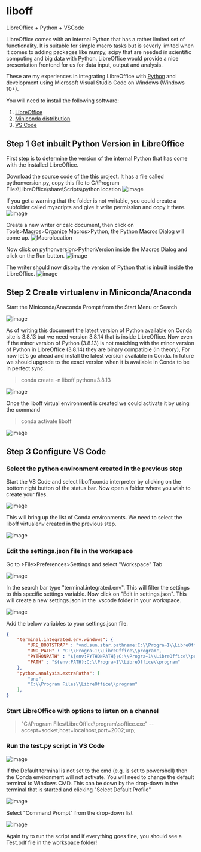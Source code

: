 # liboff
LibreOffice + Python + VSCode 

LibreOffice comes with an internal Python that has a rather limited set of functionality. It is suitable for simple macro tasks but is severly limited when it comes to adding packages like numpy, scipy that are needed in scientific computing and big data with Python. LibreOffice would provide a nice presentation frontend for us for data input, output and analysis.

These are my experiences in integrating LibreOffice with [Python](https://www.python.org/) and development using Microsoft Visual Studio Code on Windows (Windows 10+).

You will need to install the following software:
1. [LibreOffice](https://www.libreoffice.org/download/download-libreoffice/)
2. [Miniconda distribution](https://docs.conda.io/en/latest/miniconda.html)
3. [VS Code](https://code.visualstudio.com/)

## Step 1 Get inbuilt Python Version in LibreOffice
First step is to determine the version of the internal Python that has come with the installed LibreOffice. 

Download the source code of the this project. It has a file called pythonversion.py, copy this file to 
C:\Program Files\LibreOffice\share\Scripts\python location 
![image](https://user-images.githubusercontent.com/117054974/198940223-e8a79a9f-61a4-41e1-901e-6e18a6429c77.png)

If you get a warning that the folder is not writable, you could create a subfolder called myscripts and give it write permission and copy it there. 
![image](https://user-images.githubusercontent.com/117054974/198940056-67282ce0-fba4-4461-a677-2346e6be07bc.png)

Create a new writer or calc document, then click on Tools\>Macros\>Organize Macros\>Python, the Python Macros Dialog will come up. 
![Macrolocation](https://user-images.githubusercontent.com/117054974/198939409-3c07b7ff-2ee2-473b-855b-a041939d2f2e.png)

Now click on pythonversion\>PythonVersion inside the Macros Dialog and click on the Run button.
![image](https://user-images.githubusercontent.com/117054974/198940650-6c0fc027-75e9-473f-ac5e-6af643644bd1.png)

The writer should now display the version of Python that is inbuilt inside the LibreOffice.
![image](https://user-images.githubusercontent.com/117054974/198942332-016cd4bb-ebba-4e47-bafb-e6ceb9028dcd.png)

## Step 2 Create virtualenv in Miniconda/Anaconda
Start the Miniconda/Anaconda Prompt from the Start Menu or Search

![image](https://user-images.githubusercontent.com/117054974/198943831-72b2bb5e-a695-44c7-b46f-cec785df1a83.png)

As of writing this document the latest version of Python available on Conda site is 3.8.13 but we need version 3.8.14 that is inside LibreOffice. Now even if the minor version of Python (3.8.13) is not matching with the minor version of Python in LibreOffice (3.8.14) they are binary compatible (in theory), For now let's go ahead and install the latest version available in Conda. In future we should upgrade to the exact version when it is available in Conda to be in perfect sync. 

> conda create -n liboff python=3.8.13

![image](https://user-images.githubusercontent.com/117054974/198950244-8e3177fa-1f7c-4b95-8cc3-205d8eed68a0.png)

Once the liboff virtual environment is created we could activate it by using the command

>conda activate liboff

![image](https://user-images.githubusercontent.com/117054974/198951678-32aff44e-8a73-4a61-9ae0-fe252383da5c.png)

## Step 3 Configure VS Code
### Select the python environment created in the previous step
Start the VS Code and select liboff:conda interpreter by clicking on the bottom right button of the status bar. Now open a folder where you wish to create your files.

![image](https://user-images.githubusercontent.com/117054974/199009975-eba8fe03-2afa-45af-bc9a-ec8ca3fc3678.png)

This will bring up the list of Conda environments. We need to select the liboff virtualenv created in the previous step.

![image](https://user-images.githubusercontent.com/117054974/199004394-4a048fac-f86b-44e4-a7b8-ca041dfd3929.png)

### Edit the settings.json file in the workspace
Go to \>File\>Preferences\>Settings and select "Workspace" Tab

![image](https://user-images.githubusercontent.com/117054974/199005327-22df58ec-d738-4ebc-8bc9-e27c5159aed1.png)

In the search bar type "terminal.integrated.env". This will filter the settings to this specific settings variable. Now click on "Edit in settings.json". This will create a new settings.json in the .vscode folder in your workspace. 

![image](https://user-images.githubusercontent.com/117054974/199006017-a5a15d42-1870-4127-825d-ed941d4e9aa4.png)

Add the below variables to your settings.json file.
```json
{
    "terminal.integrated.env.windows": {
        "URE_BOOTSTRAP" : "vnd.sun.star.pathname:C:\\Progra~1\\LibreOffice\\program\\fundamental.ini",
        "UNO_PATH" : "C:\\Progra~1\\LibreOffice\\program",
        "PYTHONPATH" : "${env:PYTHONPATH};C:\\Progra~1\\LibreOffice\\program",
        "PATH" : "${env:PATH};C:\\Progra~1\\LibreOffice\\program"
    },
    "python.analysis.extraPaths": [
        "uno",
        "C:\\Program Files\\LibreOffice\\program"
    ],
}
```
### Start LibreOffice with options to listen on a channel

> "C:\Program Files\LibreOffice\program\soffice.exe" --accept=socket,host=localhost,port=2002;urp;

### Run the test.py script in VS Code

![image](https://user-images.githubusercontent.com/117054974/199015556-d6d00f3c-2f4d-42d8-9d80-5e2b4d7a0e26.png)

If the Default terminal is not set to the cmd (e.g. is set to powershell) then the Conda environment will not activate. You will need to change the default terminal to Windows CMD. This can be down by the drop-down in the terminal that is started and clicking "Select Default Profile"

![image](https://user-images.githubusercontent.com/117054974/199015982-fdcbc27c-46fd-4404-9793-584e1472afd0.png)

Select "Command Prompt" from the drop-down list

![image](https://user-images.githubusercontent.com/117054974/199016467-475a2d2c-0163-44fb-ae88-3137dae30aa9.png)

Again try to run the script and if everything goes fine, you should see a Test.pdf file in the workspace folder!
